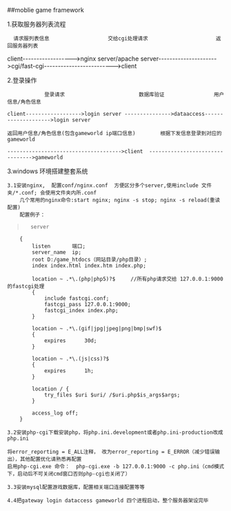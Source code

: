 ##moblie game framework

1.获取服务器列表流程  

      请求服列表信息					交给cgi处理请求                      返回服务器列表  
		 
  client------------------>nginx server/apache server--------------------->cgi/fast-cgi------------------------->client  
  
2.登录操作  

                登录请求                        数据库验证                用户信息/角色信息    
		  
	client------------------>login server --------------->dataaccess-------------------->login server   
	
	返回用户信息/角色信息(包含gameworld ip端口信息)        根据下发信息登录到对应的gameworld   
	
	------------------------------------->client  -------------------------------->gameworld  
	
3.windows 环境搭建整套系统  

	3.1安装nginx,  配置conf/nginx.conf  方便区分多个server,使用include 文件夹/*.conf; 会使用文件夹内所.conf  
		几个常用的nginx命令:start nginx; nginx -s stop; nginx -s reload(重读配置)  
		配置例子：
>		server
		{
			listen       端口;
			server_name  ip;
			root D:/game_htdocs（网站目录/php目录）;
			index index.html index.htm index.php;  
			
			location ~ .*\.(php|php5)?$		//所有php请求交给 127.0.0.1:9000 的fastcgi处理  
			{
				include fastcgi.conf;
				fastcgi_pass 127.0.0.1:9000;
				fastcgi_index index.php;
			}
		
			location ~ .*\.(gif|jpg|jpeg|png|bmp|swf)$
			{
				expires      30d;
			}
		
			location ~ .*\.(js|css)?$
			{
				expires      1h;
			}
	
			location / {
				try_files $uri $uri/ /$uri.php$is_args$args;
			}
		
			access_log off;
		}

	3.2安装php-cgi下载安装php，将php.ini.development或者php.ini-production改成php.ini  
	
	将error_reporting = E_ALL注释， 改为error_reporting = E_ERROR（减少错误输出），其他配置优化请熟悉再配置
	启用php-cgi.exe 命令：  php-cgi.exe -b 127.0.0.1:9000 -c php.ini（cmd模式下，启动后不可关闭cmd窗口否则php-cgi也关闭了）  
	
	3.3安装mysql配置游戏数据库，配置相关端口连接配置等等  
	
	4.4把gateway login dataccess gameworld 四个进程启动，整个服务器架设完毕
	

